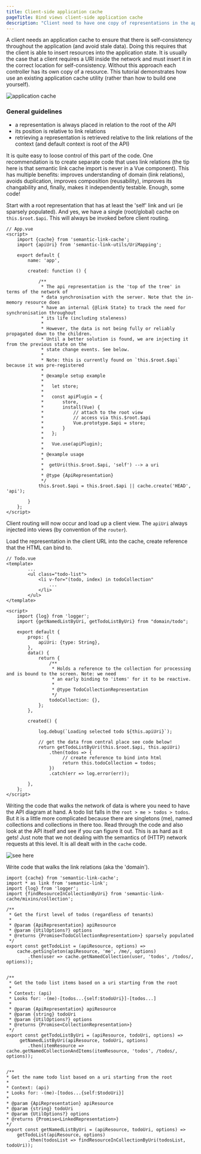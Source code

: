 ```yaml
---
title: Client-side application cache
pageTitle: Bind views client-side application cache
description: "Client need to have one copy of representations in the application cache"
---
```


A client needs an application cache to ensure that there is self-consistency throughout the application (and avoid stale data). Doing this requires that the client is able to insert resources into the application state. It is usually the case that a client requires a URI inside the network and must insert it in the correct location for self-consistency. Without this approach each controller has its own copy of a resource. This tutorial demonstrates how use an existing application cache utility (rather than how to build one yourself).

![application cache](application-cache.png)

### General guidelines

* a representation is always placed in relation to the root of the API
* its position is relative to link relations
* retrieving a representation is retrieved relative to the link relations of the context (and default context is root of the API)

It is quite easy to loose control of this part of the code. One recommendation is to create separate code that uses link relations (the tip here is that semantic link cache import is never in a Vue component). This has multiple benefits: improves understanding of domain (link relations), avoids duplication, improves composition (reusability), improves its changability and, finally, makes it independently testable. Enough, some code!

<Instruction>

Start with a root representation that has at least the 'self' link and uri (ie sparsely populated). And yes, we have a single (root/global) cache on `this.$root.$api`. This will always be invoked before client routing.

```js(path="...todo-aspnetcore-vue/client/src/App.vue")
// App.vue
<script>
    import {cache} from 'semantic-link-cache';
    import {apiUri} from 'semantic-link-utils/UriMapping';

    export default {
        name: 'app',

        created: function () {

            /**
             * The api representation is the 'top of the tree' in terms of the network of
             * data synchronisation with the server. Note that the in-memory resource does
             * have an internal {@link State} to track the need for synchronisation throughout
             * its life (including staleness)
             *
             * However, the data is not being fully or reliably propagated down to the children.
             * Until a better solution is found, we are injecting it from the previous state on the
             * state change events. See below.
             *
             * Note: this is currently found on `this.$root.$api` because it was pre-registered
             *
             * @example setup example
             *
             *   let store;
             *
             *   const apiPlugin = {
             *       store,
             *       install(Vue) {
             *           // attach to the root view
             *           // access via this.$root.$api
             *           Vue.prototype.$api = store;
             *       }
             *   };
             *
             *   Vue.use(apiPlugin);
             *
             * @example usage
             *
             *  getUri(this.$root.$api, 'self') --> a uri
             *
             * @type {ApiRepresentation}
             */
            this.$root.$api = this.$root.$api || cache.create('HEAD', 'api');

        }
    };
</script>
```

</Instruction>

Client routing will now occur and load up a client view. The `apiUri` always injected into views (by convention of the `router`).

<Instruction>

Load the representation in the client URL into the cache, create reference that the HTML can bind to.

```js{35}(path="...todo-aspnetcore-vue/client/src/components/app/Todo.vue")
// Todo.vue
<template>
        ...
        <ul class="todo-list">
            <li v-for="(todo, index) in todoCollection"
                ...
            </li>
        </ul>
</template>

<script>
    import {log} from 'logger';
    import {getNamedListByUri, getTodoListByUri} from "domain/todo";

    export default {
        props: {
            apiUri: {type: String},
        },
        data() {
            return {
                /**
                 * Holds a reference to the collection for processing and is bound to the screen. Note: we need
                 * an early binding to 'items' for it to be reactive.
                 *
                 * @type TodoCollectionRepresentation
                 */
                todoCollection: {},
            };
        },

        created() {

            log.debug(`Loading selected todo ${this.apiUri}`);

            // get the data from central place see code below!
            return getTodoListByUri(this.$root.$api, this.apiUri)
                .then(todos => {
                     // create reference to bind into html
                     return this.todoCollection = todos;
                })
                .catch(err => log.error(err));

        },
    };
</script>
```

</Instruction>

Writing the code that walks the network of data is where you need to have the API diagram at hand. A todo list falls in the `root > me > todos > todos`. But it is a little more complicated because there are singletons (me), named collections and collections in there too. Read through the code and also look at the API itself and see if you can figure it out. This is as hard as it gets! Just note that we not dealing with the semantics of (HTTP) network requests at this level. It is all dealt with in the `cache` code.

![see here](../../hypermedia/advanced/todo-api.png)

<Instruction>

Write code that walks the link relations (aka the 'domain').

```js(path="...todo-aspnetcore-vue/client/src/domain/todo.js")
import {cache} from 'semantic-link-cache';
import * as link from 'semantic-link';
import {log} from 'logger';
import {findResourceInCollectionByUri} from 'semantic-link-cache/mixins/collection';

/**
 * Get the first level of todos (regardless of tenants)
 *
 * @param {ApiRepresentation} apiResource
 * @param {UtilOptions?} options
 * @returns {Promise<TodoCollectionRepresentation>} sparsely populated
 */
export const getTodoList = (apiResource, options) =>
    cache.getSingleton(apiResource, 'me', /me/, options)
        .then(user => cache.getNamedCollection(user, 'todos', /todos/, options));


/**
 * Get the todo list items based on a uri starting from the root
 *
 * Context: (api)
 * Looks for: -(me)-[todos...{self:$todoUri}]-[todos...]
 *
 * @param {ApiRepresentation} apiResource
 * @param {string} todoUri
 * @param {UtilOptions?} options
 * @returns {Promise<CollectionRepresentation>}
 */
export const getTodoListByUri = (apiResource, todoUri, options) =>
     getNamedListByUri(apiResource, todoUri, options)
        .then(itemResource => cache.getNamedCollectionAndItems(itemResource, 'todos', /todos/, options));


/**
* Get the name todo list based on a uri starting from the root
*
* Context: (api)
* Looks for: -(me)-[todos...{self:$todoUri}]
*
* @param {ApiRepresentation} apiResource
* @param {string} todoUri
* @param {UtilOptions?} options
* @returns {Promise<LinkedRepresentation>}
*/
export const getNamedListByUri = (apiResource, todoUri, options) =>
    getTodoList(apiResource, options)
        .then(todosList => findResourceInCollectionByUri(todosList, todoUri));
```

</Instruction>

